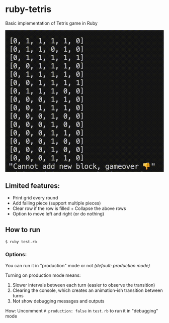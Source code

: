 # ruby-tetris

Basic implementation of Tetris game in Ruby

![Demo](demo.gif)

## Limited features:

- Print grid every round
- Add falling piece (support multiple pieces)
- Clear row if the row is filled + Collapse the above rows
- Option to move left and right (or do nothing)

## How to run

```
$ ruby test.rb
```

### Options:

You can run it in "production" mode or not <i>(default: production mode)</i>

Turning on production mode means:

1. Slower intervals between each turn (easier to observe the transition)
2. Clearing the console, which creates an animation-ish transition between turns
3. Not show debugging messages and outputs

How: Uncomment `# production: false` in `test.rb` to run it in "debugging" mode
